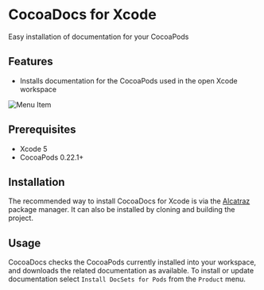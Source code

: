 # CocoaDocs for Xcode

Easy installation of documentation for your CocoaPods

## Features

- Installs documentation for the CocoaPods used in the open Xcode workspace


![Menu Item](https://github.com/kattrali/cocoadocs-xcode-plugin/raw/master/menu.png)


## Prerequisites

- Xcode 5
- CocoaPods 0.22.1+


## Installation

The recommended way to install CocoaDocs for Xcode is via the [Alcatraz](http://mneorr.github.io/Alcatraz/) package manager. 
It can also be installed by cloning and building the project.

## Usage

CocoaDocs checks the CocoaPods currently installed into your workspace, and downloads the related documentation as available. To install or update documentation select `Install DocSets for Pods` from the `Product` menu.
